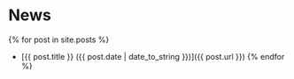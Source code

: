 # News

{% for post in site.posts %}
- [{{ post.title }} ({{ post.date | date_to_string }})]({{ post.url }})
{% endfor %}